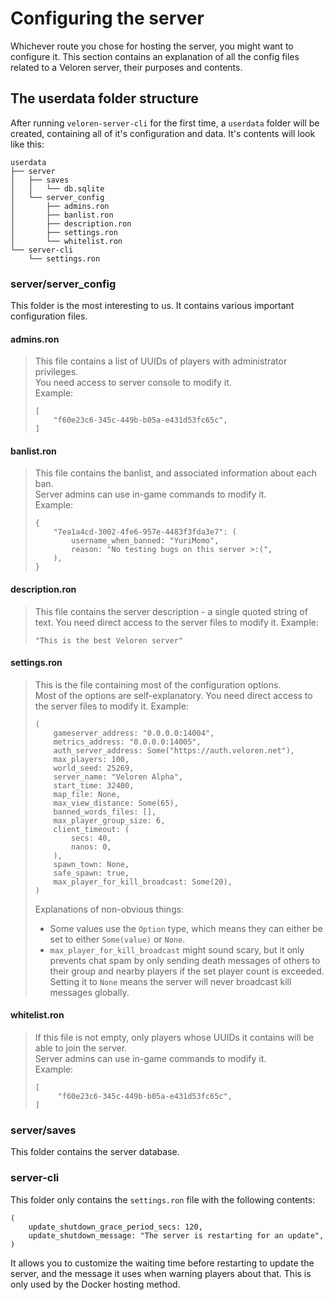 # Configuring the server

Whichever route you chose for hosting the server, you might want to configure it. This section contains an explanation of all the config files related to a Veloren server, their purposes and contents.

## The userdata folder structure

After running `veloren-server-cli` for the first time, a `userdata` folder will be created, containing all of it's configuration and data. It's contents will look like this:
```
userdata
├── server
│   ├── saves
│   │   └── db.sqlite
│   └── server_config
│       ├── admins.ron
│       ├── banlist.ron
│       ├── description.ron
│       ├── settings.ron
│       └── whitelist.ron
└── server-cli
    └── settings.ron
```
### server/server_config
This folder is the most interesting to us. It contains various important configuration files.

#### admins.ron
> This file contains a list of UUIDs of players with administrator privileges.  
> You need access to server console to modify it.  
> Example:
> ```ron
> [
>     "f60e23c6-345c-449b-b05a-e431d53fc65c",
> ]
> ```

#### banlist.ron
> This file contains the banlist, and associated information about each ban.  
> Server admins can use in-game commands to modify it.  
> Example:
> ```ron
> {
>     "7ea1a4cd-3002-4fe6-957e-4483f3fda3e7": (
>         username_when_banned: "YuriMomo",
>         reason: "No testing bugs on this server >:(",
>     ),
> }
> ```
#### description.ron
> This file contains the server description - a single quoted string of text.
> You need direct access to the server files to modify it.
> Example:
> ```ron
> "This is the best Veloren server"
> ```

#### settings.ron
> This is the file containing most of the configuration options.  
> Most of the options are self-explanatory.
> You need direct access to the server files to modify it.
> Example:
> ```ron
> (
>     gameserver_address: "0.0.0.0:14004",
>     metrics_address: "0.0.0.0:14005",
>     auth_server_address: Some("https://auth.veloren.net"),
>     max_players: 100,
>     world_seed: 25269,
>     server_name: "Veloren Alpha",
>     start_time: 32400,
>     map_file: None,
>     max_view_distance: Some(65),
>     banned_words_files: [],
>     max_player_group_size: 6,
>     client_timeout: (
>         secs: 40,
>         nanos: 0,
>     ),
>     spawn_town: None,
>     safe_spawn: true,
>     max_player_for_kill_broadcast: Some(20),
> ) 
> ```
> Explanations of non-obvious things:
> - Some values use the `Option` type, which means they can either be set to either `Some(value)` or `None`.
> - `max_player_for_kill_broadcast` might sound scary, but it only prevents chat spam by only sending death messages of others to their group and nearby players if the set player count is exceeded. Setting it to `None` means the server will never broadcast kill messages globally.

#### whitelist.ron
> If this file is not empty, only players whose UUIDs it contains will be able to join the server.  
> Server admins can use in-game commands to modify it.  
> Example:
> ```ron
> [
>      "f60e23c6-345c-449b-b05a-e431d53fc65c", 
> ]
> ```

### server/saves
This folder contains the server database.

### server-cli
This folder only contains the `settings.ron` file with the following contents:
```ron
(
    update_shutdown_grace_period_secs: 120,
    update_shutdown_message: "The server is restarting for an update",
)
```
It allows you to customize the waiting time before restarting to update the server, and the message it uses when warning players about that. This is only used by the Docker hosting method.
